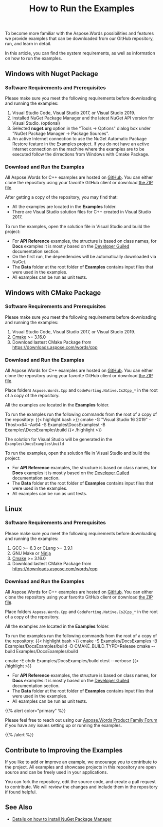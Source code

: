 ﻿---
title: How to Run the Examples
description: "Download Aspose.Words for C++ examples from our GitHub repository and learn how to run them to become more familiar with the Aspose.Words possibilities and features."
type: docs
weight: 110
url: /cpp/how-to-run-the-examples/
---

To become more familiar with the Aspose.Words possibilities and features we provide examples that can be downloaded from our GitHub repository, run, and learn in detail.

In this article, you can find the system requirements, as well as information on how to run the examples.

## Windows with Nuget Package

### Software Requirements and Prerequisites

Please make sure you meet the following requirements before downloading and running the examples:

1. Visual Studio Code, Visual Studio 2017, or Visual Studio 2019.
2. Installed NuGet Package Manager and the latest NuGet API version for Visual Studio. (optional)
3. Selected **nuget.org** option in the “Tools → Options" dialog box under "NuGet Package Manager → Package Sources”.
4. An active Internet connection to use the NuGet Automatic Package Restore feature in the Examples project. If you do not have an active Internet connection on the machine where the examples are to be executed follow the dirrections from Windows with Cmake Package.

### Download and Run the Examples

All Aspose.Words for C++ examples are hosted on [GitHub](https://github.com/aspose-words/Aspose.Words-for-C). You can either clone the repository using your favorite GitHub client or download [the ZIP file](https://github.com/aspose-words/Aspose.Words-for-C/archive/master.zip).

After getting a copy of the repository, you may find that:

- All the examples are located in the **Examples** folder.
- There are Visual Studio solution files for C++ created in Visual Studio 2017.

To run the examples, open the solution file in Visual Studio and build the project:

- For **API Reference** examples, the structure is based on class names, for **Docs** examples it is mostly based on the [Developer Guiled](/words/cpp/developer-guide/) documentation section.
- On the first run, the dependencies will be automatically downloaded via NuGet.
- The **Data** folder at the root folder of **Examples** contains input files that were used in the examples.
- All examples can be run as unit tests.

## Windows with CMake Package

### Software Requirements and Prerequisites

Please make sure you meet the following requirements before downloading and running the examples:

1. Visual Studio Code, Visual Studio 2017, or Visual Studio 2019.
2. [Cmake](https://cmake.org/download/) >= 3.16.0
3. Download lastest CMake Package from https://downloads.aspose.com/words/cpp

### Download and Run the Examples

All Aspose.Words for C++ examples are hosted on [GitHub](https://github.com/aspose-words/Aspose.Words-for-C). You can either clone the repository using your favorite GitHub client or download [the ZIP file](https://github.com/aspose-words/Aspose.Words-for-C/archive/master.zip).

Place folders `Aspose.Words.Cpp` and `CodePorting.Native.Cs2Cpp_*`  in the root of a copy of the repository.

All the examples are located in the **Examples** folder.

To run the examples run the following commands from the root of a copy of the repository:
{{< highlight bash >}}
cmake -G "Visual Studio 16 2019" -Thost=x64 -Ax64 -S Examples\DocsExamples\ -B Examples\DocsExamples\build
{{< /highlight >}}

The solution for Visual Studio will be generated in the `Examples\DocsExamples\build`

To run the examples, open the solution file in Visual Studio and build the project:

- For **API Reference** examples, the structure is based on class names, for **Docs** examples it is mostly based on the [Developer Guiled](/words/cpp/developer-guide/) documentation section.
- The **Data** folder at the root folder of **Examples** contains input files that were used in the examples.
- All examples can be run as unit tests.

## Linux

### Software Requirements and Prerequisites

Please make sure you meet the following requirements before downloading and running the examples:

1. GCC >= 6.3 or CLang >= 3.9.1 
2. GNU Make or [Ninja](https://ninja-build.org/)
5. [Cmake](https://cmake.org/download/) >= 3.16.0
6. Download lastest CMake Package from https://downloads.aspose.com/words/cpp

### Download and Run the Examples

All Aspose.Words for C++ examples are hosted on [GitHub](https://github.com/aspose-words/Aspose.Words-for-C). You can either clone the repository using your favorite GitHub client or download [the ZIP file](https://github.com/aspose-words/Aspose.Words-for-C/archive/master.zip).

Place folders `Aspose.Words.Cpp` and `CodePorting.Native.Cs2Cpp_*`  in the root of a copy of the repository.

All the examples are located in the **Examples** folder.

To run the examples run the following commands from the root of a copy of the repository:
{{< highlight bash >}}
cmake -S Examples/DocsExamples -B Examples/DocsExamples/build -D CMAKE_BUILD_TYPE=Release
cmake --build Examples/DocsExamples/build

cmake -E chdir Examples/DocsExamples/build ctest --verbose
{{< /highlight >}}

- For **API Reference** examples, the structure is based on class names, for **Docs** examples it is mostly based on the [Developer Guiled](/words/cpp/developer-guide/) documentation section.
- The **Data** folder at the root folder of **Examples** contains input files that were used in the examples.
- All examples can be run as unit tests.

{{% alert color="primary" %}}

Please feel free to reach out using our [Aspose.Words Product Family Forum](https://forum.aspose.com/c/words/8) if you have any issues setting up or running the examples.

{{% /alert %}}

## Contribute to Improving the Examples

If you like to add or improve an example, we encourage you to contribute to the project. All examples and showcase projects in this repository are open source and can be freely used in your applications.

You can fork the repository, edit the source code, and create a pull request to contribute. We will review the changes and include them in the repository if found helpful.

## See Also

- [Details on how to install NuGet Package Manager](http://docs.nuget.org/ndocs/guides/install-nuget)
